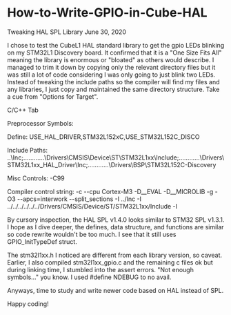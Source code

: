 # How-to-Write-GPIO-in-Cube-HAL

Tweaking HAL SPL Library		June 30, 2020

I chose to test the CubeL1 HAL standard library to get the gpio LEDs blinking on my 
STM32L1 Discovery board. It confirmed that it is a "One Size Fits All" meaning the
library is enormous or "bloated" as others would describe. I managed to trim it down by
copying only the relevant directory files but it was still a lot of code considering I
was only going to just blink two LEDs. Instead of tweaking the include paths so the
compiler will find my files and any libraries, I just copy and maintained the same 
directory structure. Take a cue from "Options for Target".

C/C++ Tab

Preprocessor Symbols:

Define: USE_HAL_DRIVER,STM32L152xC,USE_STM32L152C_DISCO

Include Paths: ..\Inc;..\..\..\..\..\..\Drivers\CMSIS\Device\ST\STM32L1xx\Include;..\..\..\..\..\..\Drivers\STM32L1xx_HAL_Driver\Inc;..\..\..\..\..\..\Drivers\BSP\STM32L152C-Discovery

Misc Controls: -C99

Compiler control string: -c --cpu Cortex-M3 -D__EVAL -D__MICROLIB -g -O3 --apcs=interwork --split_sections -I ../Inc -I ../../../../../../Drivers/CMSIS/Device/ST/STM32L1xx/Include -I 

By cursory inspection, the HAL SPL v1.4.0 looks similar to STM32 SPL v1.3.1. I hope as I
dive deeper, the defines, data structure, and functions are similar so code rewrite
wouldn't be too much. I see that it still uses GPIO_InitTypeDef struct.

The stm32l1xx.h I noticed are different from each library version, so caveat. Earlier, I 
also compiled stm32l1xx_gpio.c and the remaining c files ok but during linking time, I
stumbled into the assert errors. "Not enough symbols..." you know. I used #define NDEBUG
to no avail.

Anyways, time to study and write newer code based on HAL instead of SPL.

Happy coding!
